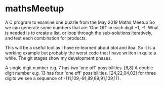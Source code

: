 # mathsMeetup
A C program to examine one puzzle from the May 2019 Maths Meetup
So we can generate some numbers that are 'One Off' in each digit +1, -1.
What is needed is to create a list, or loop through the sub-solutions iteratively, and test each combination for products.

This will be a useful tool as I have re-learned about atoi and itoa. So it is a working example but probably the worst code that I have wriiten in quite a while. The git stages show my development phases. 

A single digit number e.g. 7 has  two 'one off' possibilities. [6,8]
A double digit number e.g. 13 has four 'one off' possibilities. [24,22,04,02]
for three digits we see a sequence of -111,109,-91,89,89,91,109,111 . 

